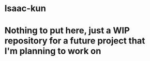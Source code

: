 # Isaac-kun
# Nothing to put here, just a WIP repository for a future project that I'm planning to work on
